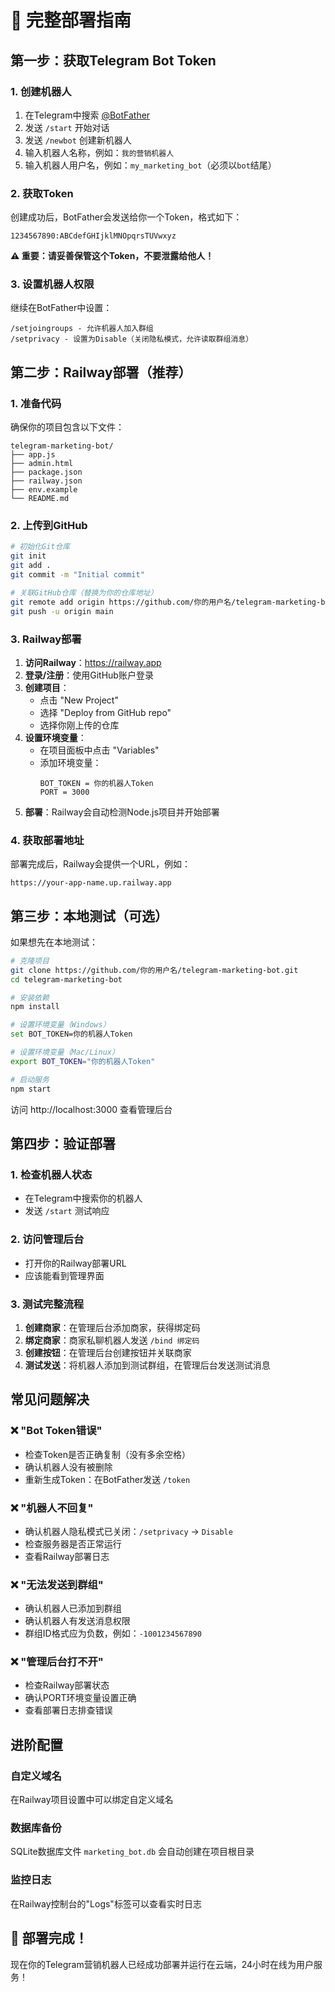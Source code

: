 # 🚀 完整部署指南

## 第一步：获取Telegram Bot Token

### 1. 创建机器人
1. 在Telegram中搜索 [@BotFather](https://t.me/BotFather)
2. 发送 `/start` 开始对话
3. 发送 `/newbot` 创建新机器人
4. 输入机器人名称，例如：`我的营销机器人`
5. 输入机器人用户名，例如：`my_marketing_bot`（必须以`bot`结尾）

### 2. 获取Token
创建成功后，BotFather会发送给你一个Token，格式如下：
```
1234567890:ABCdefGHIjklMNOpqrsTUVwxyz
```

**⚠️ 重要：请妥善保管这个Token，不要泄露给他人！**

### 3. 设置机器人权限
继续在BotFather中设置：
```
/setjoingroups - 允许机器人加入群组
/setprivacy - 设置为Disable（关闭隐私模式，允许读取群组消息）
```

## 第二步：Railway部署（推荐）

### 1. 准备代码
确保你的项目包含以下文件：
```
telegram-marketing-bot/
├── app.js
├── admin.html  
├── package.json
├── railway.json
├── env.example
└── README.md
```

### 2. 上传到GitHub
```bash
# 初始化Git仓库
git init
git add .
git commit -m "Initial commit"

# 关联GitHub仓库（替换为你的仓库地址）
git remote add origin https://github.com/你的用户名/telegram-marketing-bot.git
git push -u origin main
```

### 3. Railway部署
1. **访问Railway**：https://railway.app
2. **登录/注册**：使用GitHub账户登录
3. **创建项目**：
   - 点击 "New Project"
   - 选择 "Deploy from GitHub repo"
   - 选择你刚上传的仓库
4. **设置环境变量**：
   - 在项目面板中点击 "Variables"
   - 添加环境变量：
     ```
     BOT_TOKEN = 你的机器人Token
     PORT = 3000
     ```
5. **部署**：Railway会自动检测Node.js项目并开始部署

### 4. 获取部署地址
部署完成后，Railway会提供一个URL，例如：
```
https://your-app-name.up.railway.app
```

## 第三步：本地测试（可选）

如果想先在本地测试：

```bash
# 克隆项目
git clone https://github.com/你的用户名/telegram-marketing-bot.git
cd telegram-marketing-bot

# 安装依赖
npm install

# 设置环境变量（Windows）
set BOT_TOKEN=你的机器人Token

# 设置环境变量（Mac/Linux）
export BOT_TOKEN="你的机器人Token"

# 启动服务
npm start
```

访问 http://localhost:3000 查看管理后台

## 第四步：验证部署

### 1. 检查机器人状态
- 在Telegram中搜索你的机器人
- 发送 `/start` 测试响应

### 2. 访问管理后台
- 打开你的Railway部署URL
- 应该能看到管理界面

### 3. 测试完整流程
1. **创建商家**：在管理后台添加商家，获得绑定码
2. **绑定商家**：商家私聊机器人发送 `/bind 绑定码`
3. **创建按钮**：在管理后台创建按钮并关联商家
4. **测试发送**：将机器人添加到测试群组，在管理后台发送测试消息

## 常见问题解决

### ❌ "Bot Token错误"
- 检查Token是否正确复制（没有多余空格）
- 确认机器人没有被删除
- 重新生成Token：在BotFather发送 `/token`

### ❌ "机器人不回复"
- 确认机器人隐私模式已关闭：`/setprivacy` -> `Disable`
- 检查服务器是否正常运行
- 查看Railway部署日志

### ❌ "无法发送到群组"
- 确认机器人已添加到群组
- 确认机器人有发送消息权限
- 群组ID格式应为负数，例如：`-1001234567890`

### ❌ "管理后台打不开"
- 检查Railway部署状态
- 确认PORT环境变量设置正确
- 查看部署日志排查错误

## 进阶配置

### 自定义域名
在Railway项目设置中可以绑定自定义域名

### 数据库备份
SQLite数据库文件 `marketing_bot.db` 会自动创建在项目根目录

### 监控日志
在Railway控制台的"Logs"标签可以查看实时日志

## 🎉 部署完成！

现在你的Telegram营销机器人已经成功部署并运行在云端，24小时在线为用户服务！ 